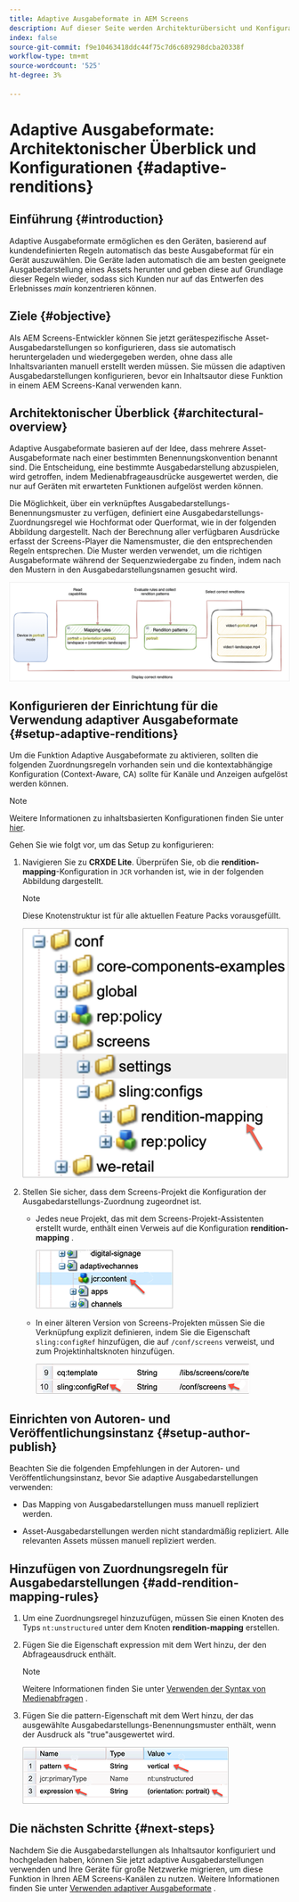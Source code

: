 ```yaml
---
title: Adaptive Ausgabeformate in AEM Screens
description: Auf dieser Seite werden Architekturübersicht und Konfigurationen für adaptive Ausgabedarstellungen in AEM Screens beschrieben.
index: false
source-git-commit: f9e10463418ddc44f75c7d6c689298dcba20338f
workflow-type: tm+mt
source-wordcount: '525'
ht-degree: 3%

---
```



# Adaptive Ausgabeformate: Architektonischer Überblick und Konfigurationen {#adaptive-renditions}

## Einführung {#introduction}

Adaptive Ausgabeformate ermöglichen es den Geräten, basierend auf kundendefinierten Regeln automatisch das beste Ausgabeformat für ein Gerät auszuwählen. Die Geräte laden automatisch die am besten geeignete Ausgabedarstellung eines Assets herunter und geben diese auf Grundlage dieser Regeln wieder, sodass sich Kunden nur auf das Entwerfen des Erlebnisses *main* konzentrieren können.

## Ziele {#objective}

Als AEM Screens-Entwickler können Sie jetzt gerätespezifische Asset-Ausgabedarstellungen so konfigurieren, dass sie automatisch heruntergeladen und wiedergegeben werden, ohne dass alle Inhaltsvarianten manuell erstellt werden müssen. Sie müssen die adaptiven Ausgabedarstellungen konfigurieren, bevor ein Inhaltsautor diese Funktion in einem AEM Screens-Kanal verwenden kann.

## Architektonischer Überblick {#architectural-overview}

Adaptive Ausgabeformate basieren auf der Idee, dass mehrere Asset-Ausgabeformate nach einer bestimmten Benennungskonvention benannt sind. Die Entscheidung, eine bestimmte Ausgabedarstellung abzuspielen, wird getroffen, indem Medienabfrageausdrücke ausgewertet werden, die nur auf Geräten mit erwarteten Funktionen aufgelöst werden können.

Die Möglichkeit, über ein verknüpftes Ausgabedarstellungs-Benennungsmuster zu verfügen, definiert eine Ausgabedarstellungs-Zuordnungsregel wie Hochformat oder Querformat, wie in der folgenden Abbildung dargestellt. Nach der Berechnung aller verfügbaren Ausdrücke erfasst der Screens-Player die Namensmuster, die den entsprechenden Regeln entsprechen. Die Muster werden verwendet, um die richtigen Ausgabeformate während der Sequenzwiedergabe zu finden, indem nach den Mustern in den Ausgabedarstellungsnamen gesucht wird.

![Bild](/help/user-guide/assets/adaptive-renditions/adaptive-renditions.png)

## Konfigurieren der Einrichtung für die Verwendung adaptiver Ausgabeformate {#setup-adaptive-renditions}

Um die Funktion Adaptive Ausgabeformate zu aktivieren, sollten die folgenden Zuordnungsregeln vorhanden sein und die kontextabhängige Konfiguration (Context-Aware, CA) sollte für Kanäle und Anzeigen aufgelöst werden können.

>[!NOTE]
>Weitere Informationen zu inhaltsbasierten Konfigurationen finden Sie unter [hier](https://sling.apache.org/documentation/bundles/context-aware-configuration/context-aware-configuration.html).

Gehen Sie wie folgt vor, um das Setup zu konfigurieren:

1. Navigieren Sie zu **CRXDE Lite**. Überprüfen Sie, ob die **rendition-mapping**-Konfiguration in `JCR` vorhanden ist, wie in der folgenden Abbildung dargestellt.

   >[!NOTE]
   >Diese Knotenstruktur ist für alle aktuellen Feature Packs vorausgefüllt.

   ![Bild](/help/user-guide/assets/adaptive-renditions/mapping-rules1.png)

1. Stellen Sie sicher, dass dem Screens-Projekt die Konfiguration der Ausgabedarstellungs-Zuordnung zugeordnet ist.

   * Jedes neue Projekt, das mit dem Screens-Projekt-Assistenten erstellt wurde, enthält einen Verweis auf die Konfiguration **rendition-mapping** .

      ![Bild](/help/user-guide/assets/adaptive-renditions/mapping-rules2.png)

   * In einer älteren Version von Screens-Projekten müssen Sie die Verknüpfung explizit definieren, indem Sie die Eigenschaft `sling:configRef` hinzufügen, die auf `/conf/screens` verweist, und zum Projektinhaltsknoten hinzufügen.

      ![Bild](/help/user-guide/assets/adaptive-renditions/mapping-rules3.png)

## Einrichten von Autoren- und Veröffentlichungsinstanz {#setup-author-publish}

Beachten Sie die folgenden Empfehlungen in der Autoren- und Veröffentlichungsinstanz, bevor Sie adaptive Ausgabedarstellungen verwenden:

* Das Mapping von Ausgabedarstellungen muss manuell repliziert werden.

* Asset-Ausgabedarstellungen werden nicht standardmäßig repliziert. Alle relevanten Assets müssen manuell repliziert werden.

## Hinzufügen von Zuordnungsregeln für Ausgabedarstellungen {#add-rendition-mapping-rules}

1. Um eine Zuordnungsregel hinzuzufügen, müssen Sie einen Knoten des Typs `nt:unstructured` unter dem Knoten **rendition-mapping** erstellen.

1. Fügen Sie die Eigenschaft expression mit dem Wert hinzu, der den Abfrageausdruck enthält.

   >[!NOTE]
   >Weitere Informationen finden Sie unter [Verwenden der Syntax von Medienabfragen](https://developer.mozilla.org/en-US/docs/Web/CSS/Media_Queries/Using_media_queries) .

1. Fügen Sie die pattern-Eigenschaft mit dem Wert hinzu, der das ausgewählte Ausgabedarstellungs-Benennungsmuster enthält, wenn der Ausdruck als &quot;true&quot;ausgewertet wird.

   ![Bild](/help/user-guide/assets/adaptive-renditions/mapping-rules4.png)


## Die nächsten Schritte {#next-steps}

Nachdem Sie die Ausgabedarstellungen als Inhaltsautor konfiguriert und hochgeladen haben, können Sie jetzt adaptive Ausgabedarstellungen verwenden und Ihre Geräte für große Netzwerke migrieren, um diese Funktion in Ihren AEM Screens-Kanälen zu nutzen. Weitere Informationen finden Sie unter [Verwenden adaptiver Ausgabeformate](/help/user-guide/using-adaptive-renditions.md) .

